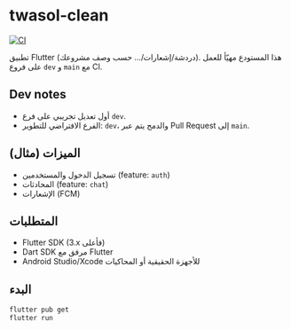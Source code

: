# twasol-clean

[![CI](https://github.com/Almefta/twasol-clean/actions/workflows/flutter-ci.yml/badge.svg)](https://github.com/Almefta/twasol-clean/actions/workflows/flutter-ci.yml)

تطبيق Flutter (دردشة/إشعارات/… حسب وصف مشروعك). هذا المستودع مهيّأ للعمل على فروع `dev` و `main` مع CI.

## Dev notes
- أول تعديل تجريبي على فرع `dev`.
- الفرع الافتراضي للتطوير: `dev`، والدمج يتم عبر Pull Request إلى `main`.

## الميزات (مثال)
- تسجيل الدخول والمستخدمين (feature: `auth`)
- المحادثات (feature: `chat`)
- الإشعارات (FCM)

## المتطلبات
- Flutter SDK (3.x فأعلى)
- Dart SDK مرفق مع Flutter
- Android Studio/Xcode للأجهزة الحقيقية أو المحاكيات

## البدء
```bash
flutter pub get
flutter run
